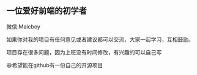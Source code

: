 ## 一位爱好前端的初学者
微信:Malcboy

如果你对我的项目有任何意见或者建议都可以交流，大家一起学习，互相鼓励。

项目存在很多问题，因为上班没有时间修改，有兴趣的可以自己写

:smiley:希望能在github有一份自己的开源项目
